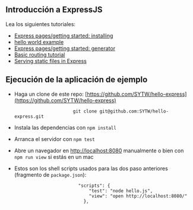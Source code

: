 ## Introducción a ExpressJS

Lea los siguientes tutoriales:

* [Express pages/getting started: installing](http://expressjs.com/starter/installing.html)
* [hello world example](http://expressjs.com/starter/hello-world.html)
* [Express pages/getting started: generator](http://expressjs.com/starter/generator.html)
* [Basic routing tutorial](http://expressjs.com/starter/basic-routing.html)
* [Serving static files in Express](http://expressjs.com/starter/static-files.html)

## Ejecución de la aplicación de ejemplo

* Haga un clone de este repo: [https://github.com/SYTW/hello-express](https://github.com/SYTW/hello-express)

                            git clone git@github.com:SYTW/hello-express.git

* Instala las dependencias con `npm install`
* Arranca el servidor con `npm test`

* Abre un navegador en [http://localhost:8080](http://localhost:8080) manualmente o bien con `npm run view`
si estás en un mac

* Estos son los shell scripts usados para las dos paso anteriores (fragmento de `package.json`):

                              "scripts": {
                                  "test": "node hello.js",
                                  "view": "open http://localhost:8080/"
                                },

